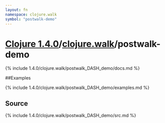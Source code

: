 ```yaml
---
layout: fn
namespace: clojure.walk
symbol: "postwalk-demo"
---
```


# [Clojure 1.4.0](../../)/[clojure.walk](../)/postwalk-demo

{% include 1.4.0/clojure.walk/postwalk_DASH_demo/docs.md %}

##Examples

{% include 1.4.0/clojure.walk/postwalk_DASH_demo/examples.md %}
## Source
{% include 1.4.0/clojure.walk/postwalk_DASH_demo/src.md %}

